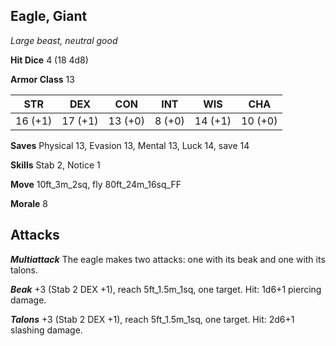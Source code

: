 ## Eagle, Giant

*Large beast, neutral good*

**Hit Dice** 4 (18 4d8)

**Armor Class** 13

| STR     | DEX     | CON     | INT     | WIS     | CHA     |
|---------|---------|---------|---------|---------|---------|
| 16 (+1) | 17 (+1) | 13 (+0) |  8 (+0) | 14 (+1) | 10 (+0) |

**Saves** Physical 13, Evasion 13, Mental 13, Luck 14, save 14

**Skills** Stab 2, Notice 1

**Move** 10ft\_3m\_2sq, fly 80ft\_24m\_16sq\_FF

**Morale** 8

## Attacks

***Multiattack*** The eagle makes two attacks: one with its beak and one with its talons.

***Beak*** +3 (Stab 2 DEX +1), reach 5ft\_1.5m\_1sq, one target. Hit: 1d6+1 piercing damage.

***Talons*** +3 (Stab 2 DEX +1), reach 5ft\_1.5m\_1sq, one target. Hit: 2d6+1 slashing damage.

